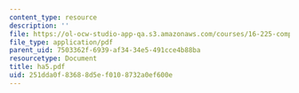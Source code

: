 ```yaml
---
content_type: resource
description: ''
file: https://ol-ocw-studio-app-qa.s3.amazonaws.com/courses/16-225-computational-mechanics-of-materials-fall-2003/251dda0f83688d5ef0108732a0ef600e_ha5.pdf
file_type: application/pdf
parent_uid: 7503362f-6939-af34-34e5-491cce4b88ba
resourcetype: Document
title: ha5.pdf
uid: 251dda0f-8368-8d5e-f010-8732a0ef600e
---
```

